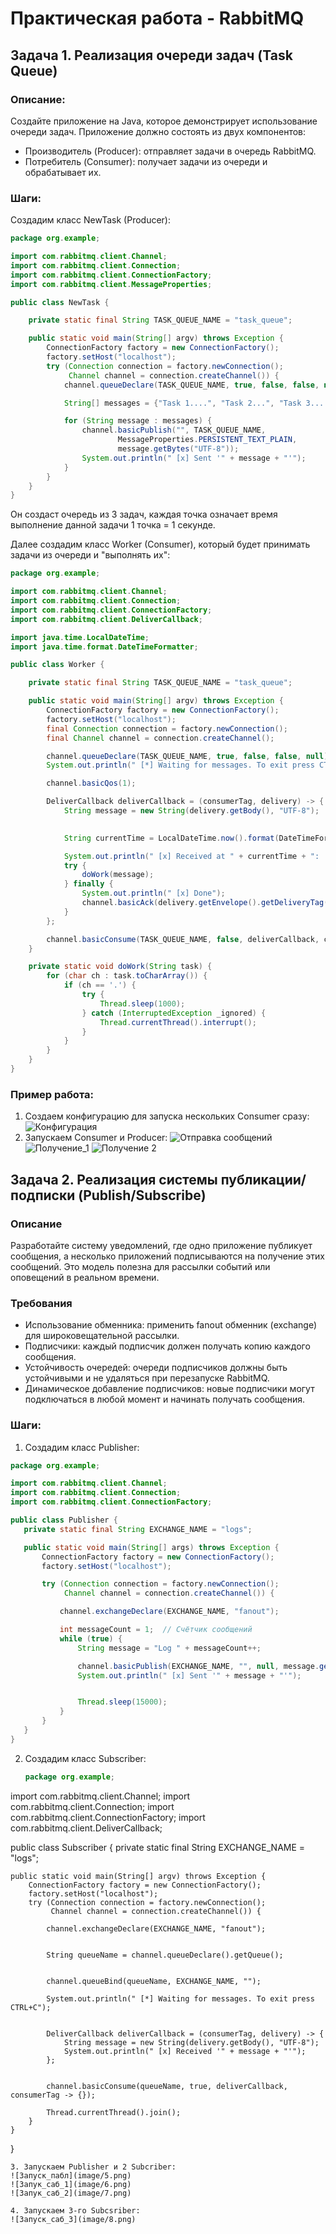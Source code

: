 # Практическая работа - RabbitMQ

## Задача 1. Реализация очереди задач (Task Queue)

### Описание:
Создайте приложение на Java, которое демонстрирует использование очереди задач. Приложение должно состоять из
двух компонентов: 

* Производитель (Producer): отправляет задачи в очередь RabbitMQ. 
* Потребитель (Consumer): получает задачи из очереди и обрабатывает их.

### Шаги:

Создадим класс NewTask (Producer):

```Java
package org.example;

import com.rabbitmq.client.Channel;
import com.rabbitmq.client.Connection;
import com.rabbitmq.client.ConnectionFactory;
import com.rabbitmq.client.MessageProperties;

public class NewTask {

    private static final String TASK_QUEUE_NAME = "task_queue";

    public static void main(String[] argv) throws Exception {
        ConnectionFactory factory = new ConnectionFactory();
        factory.setHost("localhost");
        try (Connection connection = factory.newConnection();
             Channel channel = connection.createChannel()) {
            channel.queueDeclare(TASK_QUEUE_NAME, true, false, false, null);

            String[] messages = {"Task 1....", "Task 2...", "Task 3......"};

            for (String message : messages) {
                channel.basicPublish("", TASK_QUEUE_NAME,
                        MessageProperties.PERSISTENT_TEXT_PLAIN,
                        message.getBytes("UTF-8"));
                System.out.println(" [x] Sent '" + message + "'");
            }
        }
    }
}
```

Он создаст очередь из 3 задач, каждая точка означает время выполнение данной задачи 1 точка = 1 секунде.


Далее создадим класс Worker (Consumer), который будет принимать задачи из очереди и "выполнять их":

```Java
package org.example;

import com.rabbitmq.client.Channel;
import com.rabbitmq.client.Connection;
import com.rabbitmq.client.ConnectionFactory;
import com.rabbitmq.client.DeliverCallback;

import java.time.LocalDateTime;
import java.time.format.DateTimeFormatter;

public class Worker {

    private static final String TASK_QUEUE_NAME = "task_queue";

    public static void main(String[] argv) throws Exception {
        ConnectionFactory factory = new ConnectionFactory();
        factory.setHost("localhost");
        final Connection connection = factory.newConnection();
        final Channel channel = connection.createChannel();

        channel.queueDeclare(TASK_QUEUE_NAME, true, false, false, null);
        System.out.println(" [*] Waiting for messages. To exit press CTRL+C");

        channel.basicQos(1);

        DeliverCallback deliverCallback = (consumerTag, delivery) -> {
            String message = new String(delivery.getBody(), "UTF-8");

            
            String currentTime = LocalDateTime.now().format(DateTimeFormatter.ofPattern("yyyy-MM-dd HH:mm:ss"));

            System.out.println(" [x] Received at " + currentTime + ": '" + message + "'");
            try {
                doWork(message);
            } finally {
                System.out.println(" [x] Done");
                channel.basicAck(delivery.getEnvelope().getDeliveryTag(), false);
            }
        };

        channel.basicConsume(TASK_QUEUE_NAME, false, deliverCallback, consumerTag -> { });
    }

    private static void doWork(String task) {
        for (char ch : task.toCharArray()) {
            if (ch == '.') {
                try {
                    Thread.sleep(1000);
                } catch (InterruptedException _ignored) {
                    Thread.currentThread().interrupt();
                }
            }
        }
    }
}
```

### Пример работа:
1. Создаем конфигурацию для запуска нескольких Consumer сразу:
   ![Конфигурация](image/4.png)
2. Запускаем Consumer и Producer:
   ![Отправка сообщений](image/1.png)
   ![Получение_1](image/2.png)
   ![Получение 2](image/3.png)


## Задача 2. Реализация системы публикации/подписки (Publish/Subscribe)

### Описание
Разработайте систему уведомлений, где одно приложение публикует сообщения, а несколько приложений подписываются на получение этих сообщений. Это модель полезна для рассылки событий или оповещений в реальном времени.

### Требования
* Использование обменника: применить fanout обменник (exchange) для широковещательной рассылки.
* Подписчики: каждый подписчик должен получать копию каждого сообщения.
* Устойчивость очередей: очереди подписчиков должны быть устойчивыми и не удаляться при перезапуске
RabbitMQ.
* Динамическое добавление подписчиков: новые подписчики могут подключаться в любой момент и начинать
получать сообщения.

### Шаги:
1. Создадим класс Publisher:
 ```Java
package org.example;

import com.rabbitmq.client.Channel;
import com.rabbitmq.client.Connection;
import com.rabbitmq.client.ConnectionFactory;

public class Publisher {
    private static final String EXCHANGE_NAME = "logs";

    public static void main(String[] args) throws Exception {
        ConnectionFactory factory = new ConnectionFactory();
        factory.setHost("localhost");

        try (Connection connection = factory.newConnection();
             Channel channel = connection.createChannel()) {

            channel.exchangeDeclare(EXCHANGE_NAME, "fanout");

            int messageCount = 1;  // Счётчик сообщений
            while (true) {
                String message = "Log " + messageCount++;

                channel.basicPublish(EXCHANGE_NAME, "", null, message.getBytes("UTF-8"));
                System.out.println(" [x] Sent '" + message + "'");


                Thread.sleep(15000);
            }
        }
    }
}
```
2. Создадим класс Subscriber:
   ```Java
   package org.example;


import com.rabbitmq.client.Channel;
import com.rabbitmq.client.Connection;
import com.rabbitmq.client.ConnectionFactory;
import com.rabbitmq.client.DeliverCallback;


public class Subscriber {
    private static final String EXCHANGE_NAME = "logs";

    public static void main(String[] argv) throws Exception {
        ConnectionFactory factory = new ConnectionFactory();
        factory.setHost("localhost");
        try (Connection connection = factory.newConnection();
             Channel channel = connection.createChannel()) {

            channel.exchangeDeclare(EXCHANGE_NAME, "fanout");


            String queueName = channel.queueDeclare().getQueue();


            channel.queueBind(queueName, EXCHANGE_NAME, "");

            System.out.println(" [*] Waiting for messages. To exit press CTRL+C");


            DeliverCallback deliverCallback = (consumerTag, delivery) -> {
                String message = new String(delivery.getBody(), "UTF-8");
                System.out.println(" [x] Received '" + message + "'");
            };


            channel.basicConsume(queueName, true, deliverCallback, consumerTag -> {});
            
            Thread.currentThread().join();
        }
    }
}
```
3. Запускаем Publisher и 2 Subcriber:
![Запуск_пабл](image/5.png)
![Запук_саб_1](image/6.png)
![Запук_саб_2](image/7.png)

4. Запускаем 3-го Subcsriber:
![Запуск_саб_3](imagе/8.png)

